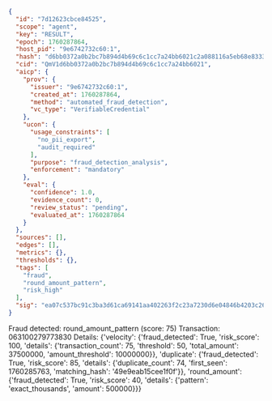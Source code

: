 ```json
{
  "id": "7d12623cbce84525",
  "scope": "agent",
  "key": "RESULT",
  "epoch": 1760287864,
  "host_pid": "9e6742732c60:1",
  "hash": "d6bb0372a0b2bc7b894d4b69c6c1cc7a24bb6021c2a088116a5eb68e83337581",
  "cid": "QmV1d6bb0372a0b2bc7b894d4b69c6c1cc7a24bb6021",
  "aicp": {
    "prov": {
      "issuer": "9e6742732c60:1",
      "created_at": 1760287864,
      "method": "automated_fraud_detection",
      "vc_type": "VerifiableCredential"
    },
    "ucon": {
      "usage_constraints": [
        "no_pii_export",
        "audit_required"
      ],
      "purpose": "fraud_detection_analysis",
      "enforcement": "mandatory"
    },
    "eval": {
      "confidence": 1.0,
      "evidence_count": 0,
      "review_status": "pending",
      "evaluated_at": 1760287864
    }
  },
  "sources": [],
  "edges": [],
  "metrics": {},
  "thresholds": {},
  "tags": [
    "fraud",
    "round_amount_pattern",
    "risk_high"
  ],
  "sig": "ea07c537bc91c3ba3d61ca69141aa402263f2c23a7230d6e04846b4203c26063"
}
```

Fraud detected: round_amount_pattern (score: 75)
Transaction: 063100279773830
Details: {'velocity': {'fraud_detected': True, 'risk_score': 100, 'details': {'transaction_count': 75, 'threshold': 50, 'total_amount': 37500000, 'amount_threshold': 10000000}}, 'duplicate': {'fraud_detected': True, 'risk_score': 85, 'details': {'duplicate_count': 74, 'first_seen': 1760285763, 'matching_hash': '49e9eab15cee1f0f'}}, 'round_amount': {'fraud_detected': True, 'risk_score': 40, 'details': {'pattern': 'exact_thousands', 'amount': 500000}}}